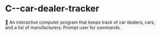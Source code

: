 # C--car-dealer-tracker
🚗 An interactive computer program that keeps track of car dealers, cars, and a list of manufacturers. Prompt user for commands.
